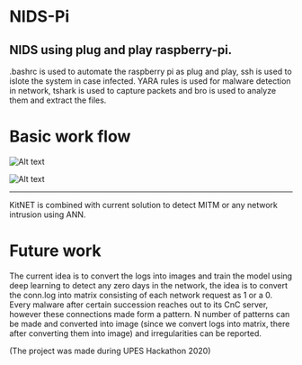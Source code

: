 # NIDS-Pi
NIDS using plug and play raspberry-pi.
------------------------------------------------------------------------------------------------------------------------------

.bashrc is used to automate the raspberry pi as plug and play, ssh is used to islote the system in case infected. YARA rules is used for malware detection in network, tshark is used to capture packets and bro is used to analyze them and extract the files.

# Basic work flow

![Alt text](https://github.com/wolf1892/nids-pi/blob/master/upes.jpeg?raw=true "Workflow")

![Alt text](https://github.com/wolf1892/nids-pi/blob/master/upes1.jpeg?raw=true "Workflow")

------------------------------------------------------------------------------------------------------------------------------

KitNET is combined with current solution to detect MITM or any network intrusion using ANN.

# Future work

The current idea is to convert the logs into images and train the model using deep learning to detect any zero days in the network, the idea is to convert the conn.log into matrix consisting of each network request as 1 or a 0. Every malware after certain succession reaches out to its CnC server, however these connections made form a pattern. N number of patterns can be made and converted into image (since we convert logs into matrix, there after converting them into image) and irregularities can be reported.


(The project was made during UPES Hackathon 2020)





